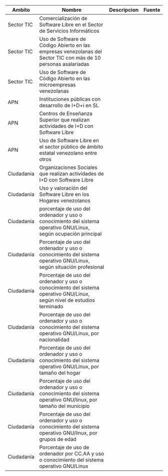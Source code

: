 |Ambito    | Nombre | Descripcion |Fuente|
| -------  | ------ | ----------- | ---- |
|Sector TIC|Comercialización de Software Libre en el Sector de Servicios Informáticos       |             |      |
|Sector TIC |Uso de Software de Código Abierto en las empresas venezolanas del Sector TIC con más de 10 personas asalariadas | |  |
|Sector TIC |Uso de Software de Código Abierto en las microempresas venezolanas| | |
|APN |Instituciones públicas con desarrollo de I+D+i en SL |||
|APN |Centros de Enseñanza Superior que realizan actividades de I+D con Software Libre||
|APN| Uso de Software Libre en el sector público de ámbito estatal venezolano entre otros||
|Ciudadanía| Organizaciones Sociales que realizan actividades de I+D con Software Libre ||| 
|Ciudadanía|Uso y valoración del Software Libre en los Hogares venezolanos||| 
|Ciudadanía|porcentaje de uso del ordenador y uso o conocimiento del sistema operativo GNU/Linux, según ocupación principal||| 
|Ciudadanía|Porcentaje de uso del ordenador y uso o conocimiento del sistema operativo GNU/Linux, según situación profesional||| 
|Ciudadanía |Porcentaje de uso del ordenador y uso o conocimiento del sistema operativo GNU/Linux, según nivel de estudios terminado||| 
|Ciudadanía|Porcentaje de uso del ordenador y uso o conocimiento del sistema operativo GNU/Linux, por nacionalidad||| 
|Ciudadanía| Porcentaje de uso del ordenador y uso o conocimiento del sistema operativo GNU/Linux, por tamaño del hogar||| 
|Ciudadanía|Porcentaje de uso del ordenador y uso o conocimiento del sistema operativo GNU/linux, por tamaño del municipio||| 
|Ciudadanía| Porcentaje de uso del ordenador y uso o conocimiento del sistema operativo GNU/linux, por grupos de edad||| 
|Ciudadanía|Porcentaje de uso de ordenador por CC.AA y uso o conocimiento del sistema operativo GNU/Linux|||
